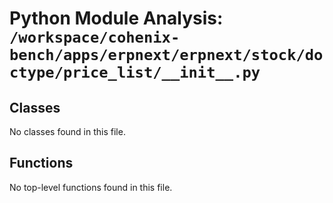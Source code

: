 # Python Module Analysis: `/workspace/cohenix-bench/apps/erpnext/erpnext/stock/doctype/price_list/__init__.py`

## Classes

No classes found in this file.


## Functions

No top-level functions found in this file.
